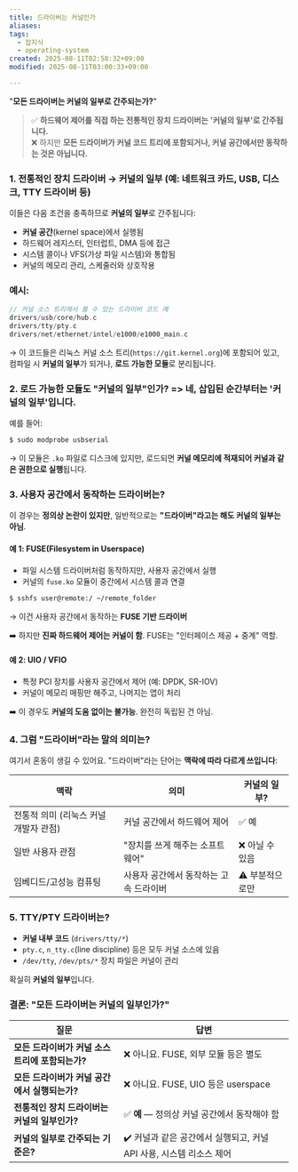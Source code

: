 ```yaml
---
title: 드라이버는 커널인가
aliases: 
tags:
  - 잡지식
  - operating-system
created: 2025-08-11T02:58:32+09:00
modified: 2025-08-11T03:00:33+09:00

---
```

"**모든 드라이버는 커널의 일부로 간주되는가?**"  

> ✅ **하드웨어 제어를 직접 하는 전통적인 장치 드라이버는 '커널의 일부'로 간주됩니다.**  
> ❌ 하지만 **모든 드라이버가 커널 코드 트리에 포함되거나, 커널 공간에서만 동작하는 것은 아닙니다.**

### 1. 전통적인 장치 드라이버 → 커널의 일부 (예: 네트워크 카드, USB, 디스크, TTY 드라이버 등)

이들은 다음 조건을 충족하므로 **커널의 일부**로 간주됩니다:

- **커널 공간**(kernel space)에서 실행됨
- 하드웨어 레지스터, 인터럽트, DMA 등에 접근
- 시스템 콜이나 VFS(가상 파일 시스템)와 통합됨
- 커널의 메모리 관리, 스케줄러와 상호작용

### 예시:

```c
// 커널 소스 트리에서 볼 수 있는 드라이버 코드 예
drivers/usb/core/hub.c
drivers/tty/pty.c
drivers/net/ethernet/intel/e1000/e1000_main.c
```

→ 이 코드들은 리눅스 커널 소스 트리(`https://git.kernel.org`)에 포함되어 있고,  
컴파일 시 **커널의 일부**가 되거나, **로드 가능한 모듈**로 분리됩니다.

### 2. 로드 가능한 모듈도 "커널의 일부"인가? => **네, 삽입된 순간부터는 '커널의 일부'입니다.**
예를 들어:

```bash
$ sudo modprobe usbserial
```

→ 이 모듈은 `.ko` 파일로 디스크에 있지만, 로드되면 **커널 메모리에 적재되어 커널과 같은 권한으로 실행**됩니다.
### 3. 사용자 공간에서 동작하는 드라이버는?
이 경우는 **정의상 논란이 있지만**, 일반적으로는 **"드라이버"라고는 해도 커널의 일부는 아님**.

#### 예 1: **FUSE**(Filesystem in Userspace)
- 파일 시스템 드라이버처럼 동작하지만, 사용자 공간에서 실행
- 커널의 `fuse.ko` 모듈이 중간에서 시스템 콜과 연결

```bash
$ sshfs user@remote:/ ~/remote_folder
```

→ 이건 사용자 공간에서 동작하는 **FUSE 기반 드라이버**

➡️ 하지만 **진짜 하드웨어 제어는 커널이 함**. FUSE는 "인터페이스 제공 + 중계" 역할.

#### 예 2: **UIO / VFIO**

- 특정 PCI 장치를 사용자 공간에서 제어 (예: DPDK, SR-IOV)
- 커널이 메모리 매핑만 해주고, 나머지는 앱이 처리

➡️ 이 경우도 **커널의 도움 없이는 불가능**. 완전히 독립된 건 아님.

### 4. 그럼 "드라이버"라는 말의 의미는?

여기서 혼동이 생길 수 있어요. "드라이버"라는 단어는 **맥락에 따라 다르게 쓰입니다**:

| 맥락 | 의미 | 커널의 일부? |
|------|------|----------------|
| 전통적 의미 (리눅스 커널 개발자 관점) | 커널 공간에서 하드웨어 제어 | ✅ 예 |
| 일반 사용자 관점 | "장치를 쓰게 해주는 소프트웨어" | ❌ 아닐 수 있음 |
| 임베디드/고성능 컴퓨팅 | 사용자 공간에서 동작하는 고속 드라이버 | ⚠️ 부분적으로만 |

### 5. TTY/PTY 드라이버는?

- **커널 내부 코드** (`drivers/tty/*`)
- `pty.c`, `n_tty.c`(line discipline) 등은 모두 커널 소스에 있음
- `/dev/tty`, `/dev/pts/*` 장치 파일은 커널이 관리

 확실히 **커널의 일부**입니다.

### 결론: "모든 드라이버는 커널의 일부인가?"

| 질문 | 답변 |
|------|------|
| **모든 드라이버가 커널 소스 트리에 포함되는가?** | ❌ 아니요. FUSE, 외부 모듈 등은 별도 |
| **모든 드라이버가 커널 공간에서 실행되는가?** | ❌ 아니요. FUSE, UIO 등은 userspace |
| **전통적인 장치 드라이버는 커널의 일부인가?** | ✅ **예** — 정의상 커널 공간에서 동작해야 함 |
| **커널의 일부로 간주되는 기준은?** | ✔️ 커널과 같은 공간에서 실행되고, 커널 API 사용, 시스템 리소스 제어 |
	



